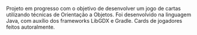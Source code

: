 Projeto em progresso com o objetivo de desenvolver um jogo de cartas utilizando técnicas de Orientação a Objetos. Foi desenvolvido na linguagem Java, com auxílio dos frameworks LibGDX e Gradle. Cards de jogadores feitos autoralmente.
